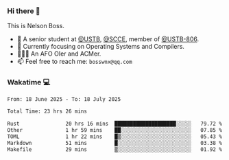 ### Hi there 👋

<!--
**bosswnx/bosswnx** is a ✨ _special_ ✨ repository because its `README.md` (this file) appears on your GitHub profile.

Here are some ideas to get you started:

- 🔭 I’m currently working on ...
- 🌱 I’m currently learning ...
- 👯 I’m looking to collaborate on ...
- 🤔 I’m looking for help with ...
- 💬 Ask me about ...
- 📫 How to reach me: ...
- 😄 Pronouns: ...
- ⚡ Fun fact: ...
-->

This is Nelson Boss.

- 🏫 A senior student at [@USTB](https://www.ustb.edu.cn/), [@SCCE](https://scce.ustb.edu.cn/), member of [@USTB-806](https://ustb-806.github.io/).
- 🌱 Currently focusing on Operating Systems and Compilers.
- 🧑🏻‍💻 An AFO OIer and ACMer.
- 📫 Feel free to reach me: `bosswnx@qq.com`

### Wakatime 💻

<!--START_SECTION:waka-->

```txt
From: 18 June 2025 - To: 18 July 2025

Total Time: 23 hrs 26 mins

Rust               20 hrs 16 mins  ████████████████████░░░░░   79.72 %
Other              1 hr 59 mins    ██░░░░░░░░░░░░░░░░░░░░░░░   07.85 %
TOML               1 hr 22 mins    █▒░░░░░░░░░░░░░░░░░░░░░░░   05.43 %
Markdown           51 mins         █░░░░░░░░░░░░░░░░░░░░░░░░   03.38 %
Makefile           29 mins         ▒░░░░░░░░░░░░░░░░░░░░░░░░   01.92 %
```

<!--END_SECTION:waka-->
